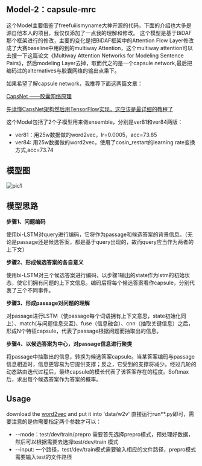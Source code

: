 ## Model-2：capsule-mrc
这个Model主要借鉴了freefuiiismyname大神开源的代码，下面的介绍也大多是源自他本人的项目，我仅仅添加了一点我的理解和修改。
这个模型是基于BiDAF那个框架进行的修改，主要的变化是把BiDAF框架中的Attention Flow Layer修改成了大赛baseline中用的到的multiway Attention，这个multiway attention可以去搜一下这篇论文《Multiway Attention Networks for Modeling Sentence Pairs》，然后modeling Layer去掉，取而代之的是一个capsule network,最后把编码过的alternatives与胶囊网络的输出点乘下。

如果希望了解capsule network，我推荐下面这两篇文章：

[CapsNet ——胶囊网络原理](https://blog.csdn.net/godwriter/article/details/79216404)

[先读懂CapsNet架构然后用TensorFlow实现，这应该是最详细的教程了](https://zhuanlan.zhihu.com/p/30753326)

这个Model包括了2个子模型用来做ensemble，分别是ver81和ver84两版：
* ver81：用25w数据做的word2vec，lr=0.0005，acc=73.85
* ver84: 用25w数据做的word2vec，使用了cosin_restart的learning rate变换方式,acc=73.74

## 模型图
![pic1](https://github.com/antdlx/aic18_rc/blob/master/capsuleNet/model.png)

## 模型思路
**步骤1、问题编码**

使用bi-LSTM对query进行编码，它将作为passage和候选答案的背景信息。（无论是passage还是候选答案，都是基于query出现的，故而query应当作为两者的上下文）

**步骤2、形成候选答案的各自意义**

使用bi-LSTM对三个候选答案进行编码，以步骤1输出的state作为lstm的初始状态，使它们拥有问题的上下文信息。编码后将每个候选答案看作capsule，分别代表了三个不同事件。

**步骤3、形成passage对问题的理解**

对passage进行LSTM（使passage每个词语拥有上下文意思，state初始化同上）、match(与问题信息交互)、fuse（信息融合）、cnn（抽取关键信息）之后，形成N个特征capsule，代表了passage根据问题而抽取出的信息。

**步骤4、以候选答案为中心，对passage信息进行聚类**

将passage中抽取出的信息，转换为候选答案capsule。当某答案编码与passage信息相近时，信息更容易为它提供支撑；反之，它受到的支撑将减少。经过几轮的动态路由迭代过程后，最终capsule的模长代表了该答案存在的程度。Softmax后，求出每个候选答案作为答案的概率。

## Usage
download the [word2vec](https://pan.baidu.com/s/1Izg778MiUlcoqNMimWKjNQ) and put it into 'data/w2v'
直接运行run**.py即可，需要注意的是你需要指定两个参数才可以：
* --mode：test/dev/train/prepro  需要首先选择prepro模式，预处理好数据，然后可以根据需要去选择test/dev/train 模式
* --input: 一个路径，test/dev/train模式需要输入相应的文件路径，prepro模式需要输入test的文件路径

